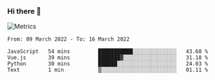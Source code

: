 ### Hi there 👋

![Metrics](https://github.com/radoapx/radoapx/blob/main/github-metrics.svg)

<!--START_SECTION:waka-->

```text
From: 09 March 2022 - To: 16 March 2022

JavaScript   54 mins         ███████████░░░░░░░░░░░░░░   43.68 %
Vue.js       39 mins         ███████▓░░░░░░░░░░░░░░░░░   31.18 %
Python       30 mins         ██████░░░░░░░░░░░░░░░░░░░   24.03 %
Text         1 min           ▒░░░░░░░░░░░░░░░░░░░░░░░░   01.11 %
```

<!--END_SECTION:waka-->

<!--
**radoapx/radoapx** is a ✨ _special_ ✨ repository because its `README.md` (this file) appears on your GitHub profile.

Here are some ideas to get you started:

- 🔭 I’m currently working on ...
- 🌱 I’m currently learning ...
- 👯 I’m looking to collaborate on ...
- 🤔 I’m looking for help with ...
- 💬 Ask me about ...
- 📫 How to reach me: ...
- 😄 Pronouns: ...
- ⚡ Fun fact: ...
-->
